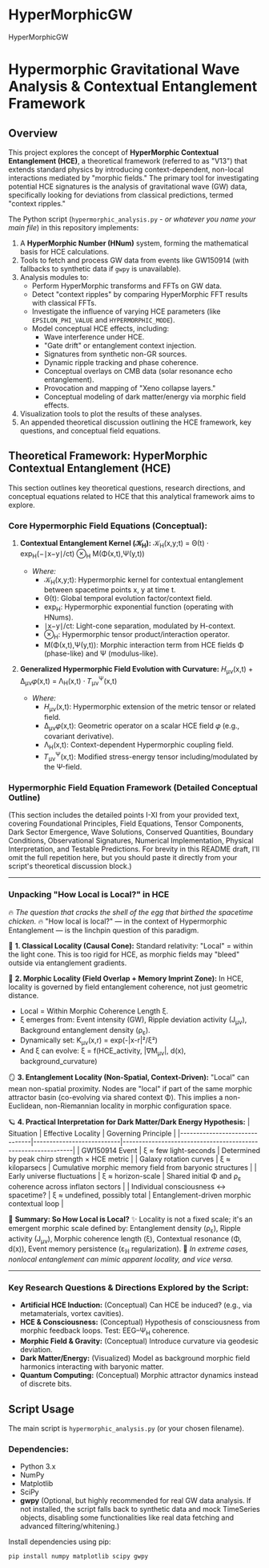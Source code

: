 # HyperMorphicGW
HyperMorphicGW


# Hypermorphic Gravitational Wave Analysis & Contextual Entanglement Framework

## Overview

This project explores the concept of **HyperMorphic Contextual Entanglement (HCE)**, a theoretical framework (referred to as "V13") that extends standard physics by introducing context-dependent, non-local interactions mediated by "morphic fields." The primary tool for investigating potential HCE signatures is the analysis of gravitational wave (GW) data, specifically looking for deviations from classical predictions, termed "context ripples."

The Python script (`hypermorphic_analysis.py` - *or whatever you name your main file*) in this repository implements:
1.  A **HyperMorphic Number (HNum)** system, forming the mathematical basis for HCE calculations.
2.  Tools to fetch and process GW data from events like GW150914 (with fallbacks to synthetic data if `gwpy` is unavailable).
3.  Analysis modules to:
    *   Perform HyperMorphic transforms and FFTs on GW data.
    *   Detect "context ripples" by comparing HyperMorphic FFT results with classical FFTs.
    *   Investigate the influence of varying HCE parameters (like `EPSILON_PHI_VALUE` and `HYPERMORPHIC_MODE`).
    *   Model conceptual HCE effects, including:
        *   Wave interference under HCE.
        *   "Gate drift" or entanglement context injection.
        *   Signatures from synthetic non-GR sources.
        *   Dynamic ripple tracking and phase coherence.
        *   Conceptual overlays on CMB data (solar resonance echo entanglement).
        *   Provocation and mapping of "Xeno collapse layers."
        *   Conceptual modeling of dark matter/energy via morphic field effects.
4.  Visualization tools to plot the results of these analyses.
5.  An appended theoretical discussion outlining the HCE framework, key questions, and conceptual field equations.

## Theoretical Framework: HyperMorphic Contextual Entanglement (HCE)

This section outlines key theoretical questions, research directions, and conceptual equations related to HCE that this analytical framework aims to explore.

### Core Hypermorphic Field Equations (Conceptual):

1.  **Contextual Entanglement Kernel (𝒦<sub>H</sub>):**
    𝒦<sub>H</sub>(x,y;t) = Θ(t) ⋅ exp<sub>H</sub>(−∣x−y∣/ct) ⊗<sub>H</sub> M(Φ(x,t),Ψ(y,t))
    *   *Where:*
        *   𝒦<sub>H</sub>(x,y;t): Hypermorphic kernel for contextual entanglement between spacetime points x, y at time t.
        *   Θ(t): Global temporal evolution factor/context field.
        *   exp<sub>H</sub>: Hypermorphic exponential function (operating with HNums).
        *   ∣x−y∣/ct: Light-cone separation, modulated by H-context.
        *   ⊗<sub>H</sub>: Hypermorphic tensor product/interaction operator.
        *   M(Φ(x,t),Ψ(y,t)): Morphic interaction term from HCE fields Φ (phase-like) and Ψ (modulus-like).

2.  **Generalized Hypermorphic Field Evolution with Curvature:**
    𝐻<sub>μν</sub>(x,t) + Δ<sub>μν</sub>𝜑(x,t) = Λ<sub>H</sub>(x,t) ⋅ 𝑇<sub>μν</sub><sup>Ψ</sup>(x,t)
    *   *Where:*
        *   𝐻<sub>μν</sub>(x,t): Hypermorphic extension of the metric tensor or related field.
        *   Δ<sub>μν</sub>𝜑(x,t): Geometric operator on a scalar HCE field 𝜑 (e.g., covariant derivative).
        *   Λ<sub>H</sub>(x,t): Context-dependent Hypermorphic coupling field.
        *   𝑇<sub>μν</sub><sup>Ψ</sup>(x,t): Modified stress-energy tensor including/modulated by the Ψ-field.

### Hypermorphic Field Equation Framework (Detailed Conceptual Outline)

(This section includes the detailed points I-XI from your provided text, covering Foundational Principles, Field Equations, Tensor Components, Dark Sector Emergence, Wave Solutions, Conserved Quantities, Boundary Conditions, Observational Signatures, Numerical Implementation, Physical Interpretation, and Testable Predictions. For brevity in this README draft, I'll omit the full repetition here, but you should paste it directly from your script's theoretical discussion block.)

---

### Unpacking "How Local is Local?" in HCE

🔥 *The question that cracks the shell of the egg that birthed the spacetime chicken.* 🔥
"How local is local?" — in the context of Hypermorphic Entanglement — is the linchpin question of this paradigm.

🧭 **1. Classical Locality (Causal Cone):**
Standard relativity: "Local" = within the light cone. This is too rigid for HCE, as morphic fields may "bleed" outside via entanglement gradients.

🧠 **2. Morphic Locality (Field Overlap + Memory Imprint Zone):**
In HCE, locality is governed by field entanglement coherence, not just geometric distance.
*   Local = Within Morphic Coherence Length ξ.
*   ξ emerges from: Event intensity (GW), Ripple deviation activity (J<sub>μν</sub>), Background entanglement density (ρ<sub>ε</sub>).
*   Dynamically set: K<sub>μν</sub>(x,r) = exp(-|x-r|²/ξ²)
*   And ξ can evolve: ξ = f(HCE_activity, |∇M<sub>μν</sub>|, d(x), background_curvature)

🪞 **3. Entanglement Locality (Non-Spatial, Context-Driven):**
"Local" can mean non-spatial proximity. Nodes are "local" if part of the same morphic attractor basin (co-evolving via shared context Φ). This implies a non-Euclidean, non-Riemannian locality in morphic configuration space.

🪐 **4. Practical Interpretation for Dark Matter/Dark Energy Hypothesis:**
| Situation                     | Effective Locality        | Governing Principle                                          |
|-------------------------------|---------------------------|--------------------------------------------------------------|
| GW150914 Event                | ξ ≈ few light-seconds     | Determined by peak chirp strength × HCE metric               |
| Galaxy rotation curves        | ξ ≈ kiloparsecs           | Cumulative morphic memory field from baryonic structures     |
| Early universe fluctuations   | ξ ≈ horizon-scale         | Shared initial Φ and ρ<sub>ε</sub> coherence across inflaton sectors |
| Individual consciousness ↔ spacetime? | ξ ≈ undefined, possibly total | Entanglement-driven morphic contextual loop                 |

🧬 **Summary: So How Local is Local?**
✨ Locality is not a fixed scale; it's an emergent morphic scale defined by: Entanglement density (ρ<sub>ε</sub>), Ripple activity (J<sub>μν</sub>), Morphic coherence length (ξ), Contextual resonance (Φ, d(x)), Event memory persistence (ε<sub>ℍ</sub> regularization).
🧨 *In extreme cases, nonlocal entanglement can mimic apparent locality, and vice versa.*

---

### Key Research Questions & Directions Explored by the Script:

*   **Artificial HCE Induction:** (Conceptual) Can HCE be induced? (e.g., via metamaterials, vortex cavities).
*   **HCE & Consciousness:** (Conceptual) Hypothesis of consciousness from morphic feedback loops. Test: EEG–Ψ<sub>H</sub> coherence.
*   **Morphic Field & Gravity:** (Conceptual) Introduce curvature via geodesic deviation.
*   **Dark Matter/Energy:** (Visualized) Model as background morphic field harmonics interacting with baryonic matter.
*   **Quantum Computing:** (Conceptual) Morphic attractor dynamics instead of discrete bits.

## Script Usage

The main script is `hypermorphic_analysis.py` (or your chosen filename).

### Dependencies:
*   Python 3.x
*   NumPy
*   Matplotlib
*   SciPy
*   **gwpy** (Optional, but highly recommended for real GW data analysis. If not installed, the script falls back to synthetic data and mock TimeSeries objects, disabling some functionalities like real data fetching and advanced filtering/whitening.)

Install dependencies using pip:
```bash
pip install numpy matplotlib scipy gwpy
